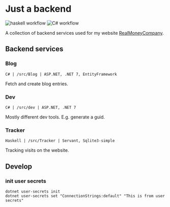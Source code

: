 # Just a backend
![haskell workflow](https://github.com/mackeper/marcus-playground-backend/actions/workflows/haskell.yml/badge.svg)
![C# workflow](https://github.com/mackeper/marcus-playground-backend/actions/workflows/dotnet.yml/badge.svg)

A collection of backend services used for my website [RealMoneyCompany](https://realmoneycompany.com/).


## Backend services
### Blog
`C# | /src/Blog | ASP.NET, .NET 7, EntityFramework`

Fetch and create blog entries.

### Dev
`C# | /src/dev | ASP.NET, .NET 7`

Mostly different dev tools. E.g. generate a guid.

### Tracker
`Haskell | /src/Tracker | Servant, Sqlite3-simple`

Tracking visits on the website.
## Develop
### init user secrets
`dotnet user-secrets init`  
`dotnet user-secrets set "ConnectionStrings:default" "This is from user secrets"`  
